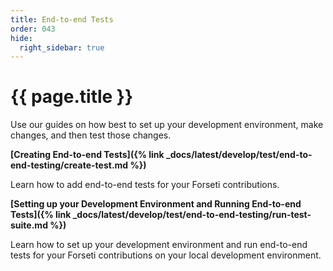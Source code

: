 ```yaml
---
title: End-to-end Tests
order: 043
hide:
  right_sidebar: true
---
```


# {{ page.title }}

Use our guides on how best to set up your development environment, make changes,
and then test those changes.

**[Creating End-to-end Tests]({% link _docs/latest/develop/test/end-to-end-testing/create-test.md %})**

Learn how to add end-to-end tests for your Forseti contributions.

**[Setting up your Development Environment and Running End-to-end Tests]({% link _docs/latest/develop/test/end-to-end-testing/run-test-suite.md %})**

Learn how to set up your development environment and run end-to-end tests for 
your Forseti contributions on your local development environment.

